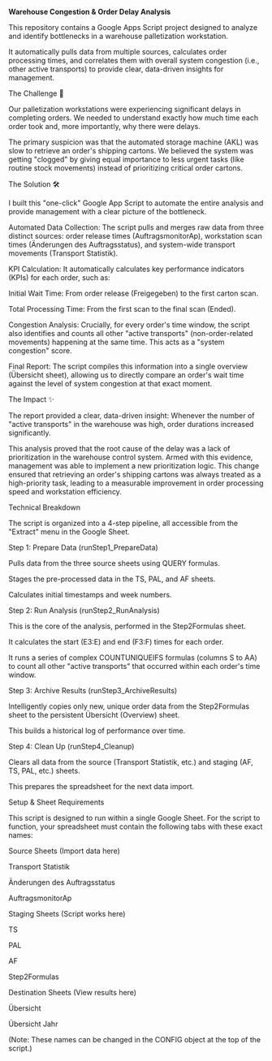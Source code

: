 **Warehouse Congestion & Order Delay Analysis**

This repository contains a Google Apps Script project designed to analyze and identify bottlenecks in a warehouse palletization workstation.

It automatically pulls data from multiple sources, calculates order processing times, and correlates them with overall system congestion (i.e., other active transports) to provide clear, data-driven insights for management.

The Challenge 🎯

Our palletization workstations were experiencing significant delays in completing orders. We needed to understand exactly how much time each order took and, more importantly, why there were delays.

The primary suspicion was that the automated storage machine (AKL) was slow to retrieve an order's shipping cartons. We believed the system was getting "clogged" by giving equal importance to less urgent tasks (like routine stock movements) instead of prioritizing critical order cartons.

The Solution 🛠️

I built this "one-click" Google App Script to automate the entire analysis and provide management with a clear picture of the bottleneck.

Automated Data Collection: The script pulls and merges raw data from three distinct sources: order release times (AuftragsmonitorAp), workstation scan times (Änderungen des Auftragsstatus), and system-wide transport movements (Transport Statistik).

KPI Calculation: It automatically calculates key performance indicators (KPIs) for each order, such as:

Initial Wait Time: From order release (Freigegeben) to the first carton scan.

Total Processing Time: From the first scan to the final scan (Ended).

Congestion Analysis: Crucially, for every order's time window, the script also identifies and counts all other "active transports" (non-order-related movements) happening at the same time. This acts as a "system congestion" score.

Final Report: The script compiles this information into a single overview (Übersicht sheet), allowing us to directly compare an order's wait time against the level of system congestion at that exact moment.

The Impact ✨

The report provided a clear, data-driven insight: Whenever the number of "active transports" in the warehouse was high, order durations increased significantly.

This analysis proved that the root cause of the delay was a lack of prioritization in the warehouse control system. Armed with this evidence, management was able to implement a new prioritization logic. This change ensured that retrieving an order's shipping cartons was always treated as a high-priority task, leading to a measurable improvement in order processing speed and workstation efficiency.

Technical Breakdown

The script is organized into a 4-step pipeline, all accessible from the "Extract" menu in the Google Sheet.

Step 1: Prepare Data (runStep1_PrepareData)

Pulls data from the three source sheets using QUERY formulas.

Stages the pre-processed data in the TS, PAL, and AF sheets.

Calculates initial timestamps and week numbers.

Step 2: Run Analysis (runStep2_RunAnalysis)

This is the core of the analysis, performed in the Step2Formulas sheet.

It calculates the start (E3:E) and end (F3:F) times for each order.

It runs a series of complex COUNTUNIQUEIFS formulas (columns S to AA) to count all other "active transports" that occurred within each order's time window.

Step 3: Archive Results (runStep3_ArchiveResults)

Intelligently copies only new, unique order data from the Step2Formulas sheet to the persistent Übersicht (Overview) sheet.

This builds a historical log of performance over time.

Step 4: Clean Up (runStep4_Cleanup)

Clears all data from the source (Transport Statistik, etc.) and staging (AF, TS, PAL, etc.) sheets.

This prepares the spreadsheet for the next data import.

Setup & Sheet Requirements

This script is designed to run within a single Google Sheet. For the script to function, your spreadsheet must contain the following tabs with these exact names:

Source Sheets (Import data here)

Transport Statistik

Änderungen des Auftragsstatus

AuftragsmonitorAp

Staging Sheets (Script works here)

TS

PAL

AF

Step2Formulas

Destination Sheets (View results here)

Übersicht

Übersicht Jahr

(Note: These names can be changed in the CONFIG object at the top of the script.)
